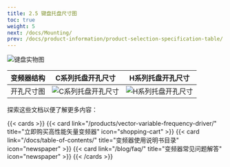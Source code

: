 ```yaml
---
title: 2.5 键盘托盘尺寸图
toc: true
weight: 5
next: /docs/Mounting/
prev: /docs/product-information/product-selection-specification-table/
---
```

![键盘实物图](/images/jp.jpg)

| 变频器结构      | C系列托盘开孔尺寸 | H系列托盘开孔尺寸   | 
| :----:      | :----: | :----:    |
| 开孔尺寸图     | ![C系列托盘开孔尺寸](/images/cjp.jpg) | ![H系列托盘开孔尺寸](/images/hjp.jpg)   |

探索这些文档以便了解更多内容：

{{< cards >}}
  {{< card link="/products/vector-variable-frequency-driver/" title="立即购买高性能矢量变频器" icon="shopping-cart" >}}
  {{< card link="/docs/table-of-contents/" title="变频器使用说明书目录" icon="newspaper"  >}}
  {{< card link="/blog/faq/" title="变频器常见问题解答" icon="newspaper" >}}
{{< /cards >}}	

